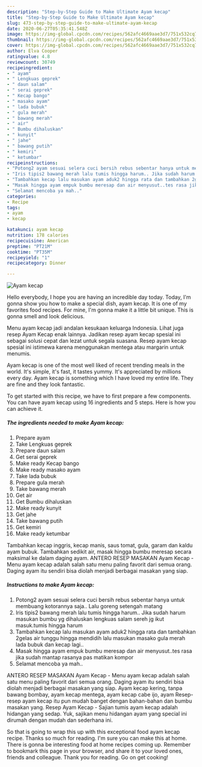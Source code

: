 ```yaml
---
description: "Step-by-Step Guide to Make Ultimate Ayam kecap"
title: "Step-by-Step Guide to Make Ultimate Ayam kecap"
slug: 473-step-by-step-guide-to-make-ultimate-ayam-kecap
date: 2020-06-27T05:35:41.548Z
image: https://img-global.cpcdn.com/recipes/562afc4669aae3d7/751x532cq70/ayam-kecap-foto-resep-utama.jpg
thumbnail: https://img-global.cpcdn.com/recipes/562afc4669aae3d7/751x532cq70/ayam-kecap-foto-resep-utama.jpg
cover: https://img-global.cpcdn.com/recipes/562afc4669aae3d7/751x532cq70/ayam-kecap-foto-resep-utama.jpg
author: Elva Cooper
ratingvalue: 4.8
reviewcount: 30749
recipeingredient:
- " ayam"
- " Lengkuas geprek"
- " daun salam"
- " serai geprek"
- " Kecap bango"
- " masako ayam"
- " lada bubuk"
- " gula merah"
- " bawang merah"
- " air"
- " Bumbu dihaluskan"
- " kunyit"
- " jahe"
- " bawang putih"
- " kemiri"
- " ketumbar"
recipeinstructions:
- "Potong2 ayam sesuai selera cuci bersih rebus sebentar hanya untuk membuang kotorannya saja.. Lalu goreng setengah matang"
- "Iris tipis2 bawang merah lalu tumis hingga harum.. Jika sudah harum masukan bumbu yg dihaluskan lengkuas salam sereh jg ikut masuk.tumis hingga harum"
- "Tambahkan kecap lalu masukan ayam aduk2 hingga rata dan tambahkan 2gelas air tunggu hingga mendidih lalu masukan masako gula merah lada bubuk dan kecap lagi.."
- "Masak hingga ayam empuk bumbu meresap dan air menyusut..tes rasa jika sudah mantap rasanya pas matikan kompor"
- "Selamat mencoba ya mah.."
categories:
- Recipe
tags:
- ayam
- kecap

katakunci: ayam kecap 
nutrition: 178 calories
recipecuisine: American
preptime: "PT21M"
cooktime: "PT35M"
recipeyield: "1"
recipecategory: Dinner

---
```



![Ayam kecap](https://img-global.cpcdn.com/recipes/562afc4669aae3d7/751x532cq70/ayam-kecap-foto-resep-utama.jpg)

Hello everybody, I hope you are having an incredible day today. Today, I'm gonna show you how to make a special dish, ayam kecap. It is one of my favorites food recipes. For mine, I'm gonna make it a little bit unique. This is gonna smell and look delicious.

Menu ayam kecap jadi andalan kesukaan keluarga Indonesia. Lihat juga resep Ayam Kecap enak lainnya. Jadikan resep ayam kecap spesial ini sebagai solusi cepat dan lezat untuk segala suasana. Resep ayam kecap spesial ini istimewa karena menggunakan mentega atau margarin untuk menumis.

Ayam kecap is one of the most well liked of recent trending meals in the world. It's simple, it's fast, it tastes yummy. It's appreciated by millions every day. Ayam kecap is something which I have loved my entire life. They are fine and they look fantastic.


To get started with this recipe, we have to first prepare a few components. You can have ayam kecap using 16 ingredients and 5 steps. Here is how you can achieve it.

<!--inarticleads1-->

##### The ingredients needed to make Ayam kecap:

1. Prepare  ayam
1. Take  Lengkuas geprek
1. Prepare  daun salam
1. Get  serai geprek
1. Make ready  Kecap bango
1. Make ready  masako ayam
1. Take  lada bubuk
1. Prepare  gula merah
1. Take  bawang merah
1. Get  air
1. Get  Bumbu dihaluskan
1. Make ready  kunyit
1. Get  jahe
1. Take  bawang putih
1. Get  kemiri
1. Make ready  ketumbar


Tambahkan kecap inggris, kecap manis, saus tomat, gula, garam dan kaldu ayam bubuk. Tambahkan sedikit air, masak hingga bumbu meresap secara maksimal ke dalam daging ayam. ANTERO RESEP MASAKAN Ayam Kecap - Menu ayam kecap adalah salah satu menu paling favorit dari semua orang. Daging ayam itu sendiri bisa diolah menjadi berbagai masakan yang siap. 

<!--inarticleads2-->

##### Instructions to make Ayam kecap:

1. Potong2 ayam sesuai selera cuci bersih rebus sebentar hanya untuk membuang kotorannya saja.. Lalu goreng setengah matang
1. Iris tipis2 bawang merah lalu tumis hingga harum.. Jika sudah harum masukan bumbu yg dihaluskan lengkuas salam sereh jg ikut masuk.tumis hingga harum
1. Tambahkan kecap lalu masukan ayam aduk2 hingga rata dan tambahkan 2gelas air tunggu hingga mendidih lalu masukan masako gula merah lada bubuk dan kecap lagi..
1. Masak hingga ayam empuk bumbu meresap dan air menyusut..tes rasa jika sudah mantap rasanya pas matikan kompor
1. Selamat mencoba ya mah..


ANTERO RESEP MASAKAN Ayam Kecap - Menu ayam kecap adalah salah satu menu paling favorit dari semua orang. Daging ayam itu sendiri bisa diolah menjadi berbagai masakan yang siap. Ayam kecap kering, tanpa bawang bombay, ayam kecap mentega, ayam kecap cabe ijo, ayam Resep-resep ayam kecap itu pun mudah banget dengan bahan-bahan dan bumbu masakan yang. Resep Ayam Kecap - Sajian tumis ayam kecap adalah hidangan yang sedap. Yuk, sajikan menu hidangan ayam yang special ini dirumah dengan mudah dan sederhana ini. 

So that is going to wrap this up with this exceptional food ayam kecap recipe. Thanks so much for reading. I'm sure you can make this at home. There is gonna be interesting food at home recipes coming up. Remember to bookmark this page in your browser, and share it to your loved ones, friends and colleague. Thank you for reading. Go on get cooking!

